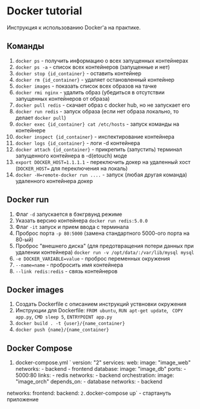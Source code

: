 # Docker tutorial

Инструкция к использованию Docker'а на практике.

## Команды

1. `docker ps` - получить информацию о всех запущенных контейнерах
2. `docker ps -a` - список всех контейнеров (запущенные и нет)
3. `docker stop {id_container}` - оставить контейнер
4. `docker rm {id_container}` - удаляет остановленный контейнер
5. `docker images` - показать список всех образов на тачке
6. `docker rmi nginx` - удалить образ (убедиться в отсутствии запущенных контейнеров от образа)
7. `docker pull redis` - скачает образ с docker hub, но не запускает его
8. `docker run redis` - запуск образа (если нет образа локально, то делает `docker pull`)
9. `docker exec {id_container} cat /etc/hosts` - запуск команды на контейнере
10. `docker inspect {id_container}` - инспектирование контейнера
11. `docker logs {id_container}` - логи -d контейнера
12. `docker attach {id_container}` - прикрепить (запустить) терминал запущенного контейнера в -d(etouch) моде
13. `export DOCKER_HOST=1.1.1.1` - переключить докер на удаленный хост (`DOCKER_HOST=` для переключения на локаль)
14. `docker -H=remote-docker run ....` - запуск (любая другая команда) удаленного контейнера докер

## Docker run

1. Флаг `-d` запускается в бэкгрвунд режиме
2. Указать версию контейнера `docker run redis:5.0.0`
3. Флаг `-it` запуск и прием ввода с терминала
4. Проброс порта `-p 80:5000` (замена стандартного 5000-ого порта на 80-ый)
5. Проброс "внешнего диска" (для предотвращения потери данных при удалении контейнера) `docker run -v /opt/data/:/var/lib/mysql mysql`
6. `-e DOCKER_VARIABLE=value` - проброс переменных окружения
7. `--name=name` - пробросить имя контейнера
8. `--link redis:redis` - связь контейнеров 

## Docker images

1. Создать Dockerfile с описанием инструкций уствновки окружения
2. Инструкции для Dockerfile: `FROM ubuntu`, `RUN apt-get update`, ` COPY app.py`, `CMD sleep 5`, `ENTRYPOINT app.py` 
3. `docker build . -t {user}/{name_container}`
4. `docker push {name}/{name_container}`

## Docker Compose

1. docker-compose.yml
`
version: "2"
services:
    web: 
        image: "image_web"
        networks:
        - backend
        - frontend
    database:
        image: "image_db"
        ports:
        - 5000:80
        links:
        - redis
        networks:
        - backend
    orchestration:
        image: "image_orch"
        depends_on:
        - database
        networks:
        - backend

networks:
    frontend:
    backend:
`
2. `docker-compose up` - стартануть приложение